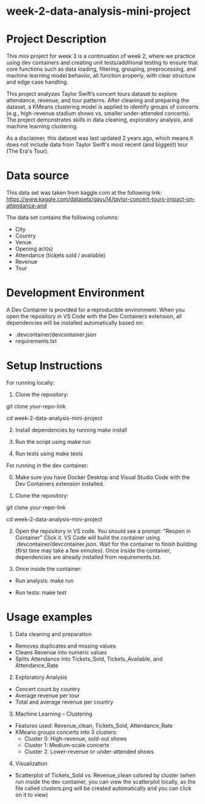 # week-2-data-analysis-mini-project

# Project Description

This mini project for week 3 is a continuation of week 2, where we practice using dev containers
and creating unit tests/additional testing to ensure that core functions such as data loading, filtering, grouping, preprocessing, and machine learning model behavior, all function properly,
with clear structure and edge case handling.

This project analyzes Taylor Swift’s concert tours dataset to explore attendance, revenue, and tour patterns. After cleaning and preparing the dataset, a KMeans clustering model is applied to identify groups of concerts (e.g., high-revenue stadium shows vs. smaller under-attended concerts). The project demonstrates skills in data cleaning, exploratory analysis, and machine learning clustering.

As a disclaimer, this dataset was last updated 2 years ago, which means it does not include data from Taylor Swift's most recent (and biggest) tour (The Era's Tour).

# Data source

This data set was taken from kaggle.com at the following link: https://www.kaggle.com/datasets/gayu14/taylor-concert-tours-impact-on-attendance-and

The data set contains the following columns:

- City
- Country
- Venue
- Opening act(s)
- Attendance (tickets sold / available)
- Revenue
- Tour

# Development Environment

A Dev Container is provided for a reproducible environment. When you open the repository in VS Code with the Dev Containers extension, all dependencies will be installed automatically based on:

- .devcontainer/devcontainer.json
- requirements.txt

# Setup Instructions

For running locally:

1. Clone the repository: 

git clone your-repo-link

cd week-2-data-analysis-mini-project

2. Install dependencies by running make install

3. Run the script using make run

4. Run tests using make tests

For running in the dev container:

0. Make sure you have Docker Desktop and Visual Studio Code with the Dev Containers extension installed.

1. Clone the repository: 

git clone your-repo-link

cd week-2-data-analysis-mini-project

2. Open the repository in VS code. You should see a prompt: "Reopen in Container"
Click it. VS Code will build the container using .devcontainer/devcontainer.json. Wait for the container to finish building (first time may take a few minutes). Once inside the container, dependencies are already installed from requirements.txt.

3. Once inside the container:

- Run analysis: make run

- Run tests: make test

# Usage examples

1. Data cleaning and preparation

- Removes duplicates and missing values
- Cleans Revenue into numeric values
- Splits Attendance into Tickets_Sold, Tickets_Available, and Attendance_Rate

2. Exploratory Analysis

- Concert count by country
- Average revenue per tour
- Total and average revenue per country

3. Machine Learning – Clustering

- Features used: Revenue_clean, Tickets_Sold, Attendance_Rate
- KMeans groups concerts into 3 clusters:
    - Cluster 0: High-revenue, sold-out shows
    - Cluster 1: Medium-scale concerts
    - Cluster 2: Lower-revenue or under-attended shows

4. Visualization

- Scatterplot of Tickets_Sold vs. Revenue_clean colored by cluster (when run inside the dev
container, you can view the scatterplot locally, as the file called clusters.png will be created
automatically and you can click on it to view)
